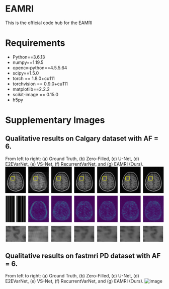 # EAMRI
This is the official code hub for the EAMRI

# Requirements
- Python==3.6.13
- numpy==1.19.5
- opencv-python==4.5.5.64
- scipy==1.5.0
- torch == 1.8.0+cu111
- torchvision == 0.9.0+cu111
- matplotlib==2.2.2
- scikit-image == 0.15.0
- h5py


# Supplementary Images
## Qualitative results on Calgary dataset with AF = 6. 
From left to right: (a) Ground Truth, (b) Zero-Filled, (c) U-Net, (d) E2EVarNet, (e) VS-Net, (f) RecurrentVarNet, and (g) EAMRI (Ours).
![image](https://github.com/MIVRC/EAMRI/blob/master/images/cc359_multicoil_6x.png)

## Qualitative results on fastmri PD dataset with AF = 6. 
From left to right: (a) Ground Truth, (b) Zero-Filled, (c) U-Net, (d) E2EVarNet, (e) VS-Net, (f) RecurrentVarNet, and (g) EAMRI (Ours).
![image](https://github.com/MIVRC/EAMRI/blob/master/images/fastmri_pd_mc_6x.png)
